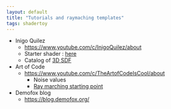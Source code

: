 ```yaml
---
layout: default
title: "Tutorials and raymaching templates"
tags: shadertoy
---
```

* Inigo Quilez
    * https://www.youtube.com/c/InigoQuilez/about
    * Starter shader : [here](https://www.shadertoy.com/view/ldfSWs)
    * Catalog of [3D SDF](https://www.shadertoy.com/view/Xds3zN)
* Art of Code
    * https://www.youtube.com/c/TheArtofCodeIsCool/about
        * Noise values 
        * [Ray marching starting point](https://shadertoy.com/view/WtGXDD) 
* Demofox blog
    * https://blog.demofox.org/
    
